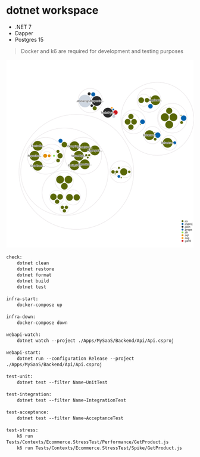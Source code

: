 # dotnet workspace

- .NET 7
- Dapper
- Postgres 15

> Docker and k6 are required for development and testing purposes

![Visualization of the codebase](./diagram.svg)

```make
check:
	dotnet clean
	dotnet restore
	dotnet format
	dotnet build
	dotnet test

infra-start:
	docker-compose up

infra-down:
	docker-compose down

webapi-watch:
	dotnet watch --project ./Apps/MySaaS/Backend/Api/Api.csproj

webapi-start:
	dotnet run --configuration Release --project ./Apps/MySaaS/Backend/Api/Api.csproj

test-unit:
	dotnet test --filter Name~UnitTest

test-integration:
	dotnet test --filter Name~IntegrationTest

test-acceptance:
	dotnet test --filter Name~AcceptanceTest

test-stress:
	k6 run Tests/Contexts/Ecommerce.StressTest/Performance/GetProduct.js
	k6 run Tests/Contexts/Ecommerce.StressTest/Spike/GetProduct.js
```